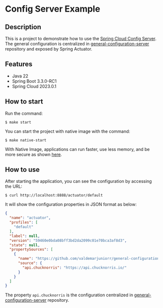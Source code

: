 # Config Server Example

## Description

This is a project to demonstrate how to use the [Spring Cloud Config Server](https://docs.spring.io/spring-cloud-config/docs/current/reference/html/).
The general configuration is centralized in [general-configuration-server](https://github.com/valdemarjuniorr/general-configuration-server/) repository and exposed by Spring Actuator.

## Features
- Java 22
- Spring Boot 3.3.0-RC1
- Spring Cloud 2023.0.1

## How to start

Run the command:

```shell
$ make start
```

You can start the project with native image with the command:
```shell
$ make native-start
```
With Native Image, applications can run faster, use less memory, and be more secure as shown [here](https://github.com/valdemarjuniorr/spring-boot-graalvm-performance-comparation).

## How to use
After starting the application, you can see the configuration by accessing the URL:

```shell
$ curl http://localhost:8888/actuator/default
```

It will show the configuration properties in JSON format as below:

```json
{
  "name": "actuator",
  "profiles": [
    "default"
  ],
  "label": null,
  "version": "59460e0bda08bff3bd2da2099c01e70bca3af8d3",
  "state": null,
  "propertySources": [
    {
      "name": "https://github.com/valdemarjuniorr/general-configuration-server/application.yml",
      "source": {
        "api.chucknorris": "https://api.chucknorris.io/"
      }
    }
  ]
}
```
The property `api.chucknorris` is the configuration centralized in [general-configuration-server](https://github.com/valdemarjuniorr/general-configuration-server/) repository.
